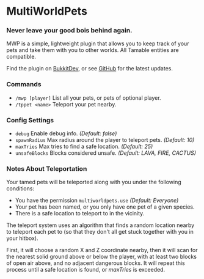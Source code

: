 # MultiWorldPets
### Never leave your good bois behind again.

MWP is a simple, lightweight plugin that allows you to keep track of your pets and take them with you to other worlds. All Tamable entities are compatible.

Find the plugin on [BukkitDev](https://dev.bukkit.org/projects/multiworldpets), or see [GitHub](https://github.com/Pecacheu/MultiWorldPets) for the latest updates.

### Commands
- `/mwp [player]` List all your pets, or pets of optional player.
- `/tppet <name>` Teleport your pet nearby.

### Config Settings
- `debug` Enable debug info. *(Default: false)*
- `spawnRadius` Max radius around the player to teleport pets. *(Default: 10)*
- `maxTries` Max tries to find a safe location. *(Default: 25)*
- `unsafeBlocks` Blocks considered unsafe. *(Default: LAVA, FIRE, CACTUS)*

### Notes About Teleportation
Your tamed pets will be teleported along with you under the following conditions:
- You have the permission `multiworldpets.use` *(Default: Everyone)*
- Your pet has been named, or you only have one pet of a given species.
- There is a safe location to teleport to in the vicinity.

The teleport system uses an algorithm that finds a random location nearby to teleport each pet to (so that they don't all get stuck together with you in your hitbox).

First, it will choose a random X and Z coordinate nearby, then it will scan for the nearest solid ground above or below the player, with at least two blocks of open air above, and no adjacent dangerous blocks. It will repeat this process until a safe location is found, or *maxTries* is exceeded.